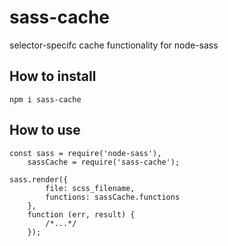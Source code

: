 # sass-cache
selector-specifc cache functionality for node-sass

## How to install
`npm i sass-cache`

## How to use
```
const sass = require('node-sass'),
    sassCache = require('sass-cache');

sass.render({
        file: scss_filename,
        functions: sassCache.functions
    },
    function (err, result) {
        /*...*/
    });
```
